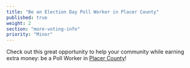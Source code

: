 ```yaml
---
title: "Be an Election Day Poll Worker in Placer County"
published: true
weight: 2
section: "more-voting-info"
priority: "Minor"
---
```


Check out this great opportunity to help your community while earning extra money: be a Poll Worker in [Placer County](https://www.placerelections.com/become-a-poll-worker/)!  
